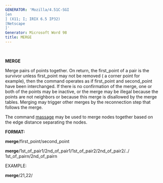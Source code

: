 ```yaml
---
GENERATOR: 'Mozilla/4.51C-SGI 
[en
] (X11; I; IRIX 6.5 IP32) 
[Netscape
]'
Generator: Microsoft Word 98
title: MERGE
---
```


 

 **MERGE**

  Merge pairs of points together. On return, the first\_point of a
  pair is the survivor unless first\_point may not be removed ( a
  corner point for example), then the command operates as if
  first\_point and second\_point have been interchanged. If there is
  no confirmation of the merge, one or both of the points may be
  inactive, or the merge may be illegal because the points are not
  neighbors or because this merge is disallowed by the merge tables.
  Merging may trigger other merges by the reconnection step that
  follows the merge.

  The command [massage](MASSAGE.md) may be used to merge nodes
  together based on the edge distance separating the nodes.

 **FORMAT:**

  **merge**/first\_point/second\_point

  **merge**/1st\_of\_pair1/2nd\_of\_pair1/1st\_of\_pair2/2nd\_of\_pair2/../
  1st\_of\_pairn/2nd\_of\_pairn

EXAMPLE:

**merge**/21,22/
